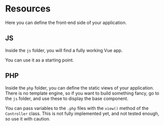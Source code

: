 # Resources

Here you can define the front-end side of your application.

## JS

Inside the `js` folder, you will find a fully working Vue app.

You can use it as a starting point.

## PHP

Inside the `php` folder, you can define the static views of your application. 
There is no template engine, so if you want to build something fancy, go to the `js` 
folder, and use these to display the base component. 

You can pass variables to the `.php` files with the `view()` method of the `Controller` class.
This is not fully implemented yet, and not tested enough, so use it with caution.
